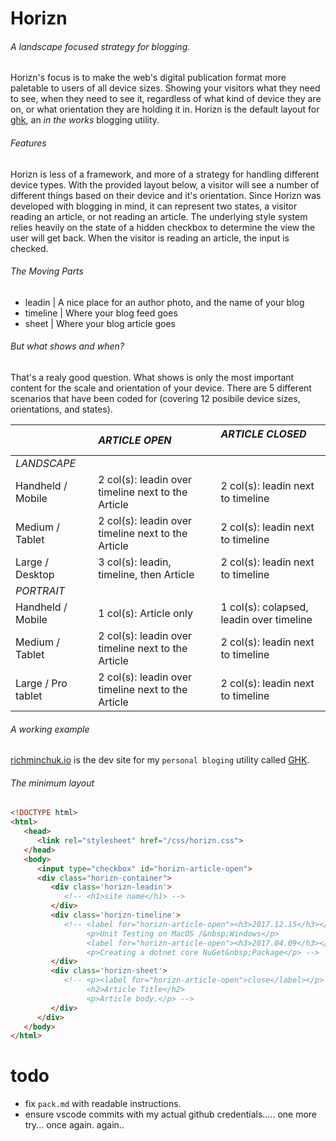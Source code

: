 # Horizn

###### A landscape focused strategy for blogging. 

Horizn's focus is to make the web's digital publication format more paletable to users of all device sizes. Showing your visitors what they need to see, when they need to see it, regardless of what kind of device they are on, or what orientation they are holding it in. Horizn is the default layout for [ghk](https://github.com/rjminchuk/ghk), an _in the works_ blogging utility.

###### Features

Horizn is less of a framework, and more of a strategy for handling different device types. With the provided layout below, a visitor will see a number of different things based on their device and it's orientation. Since Horizn was developed with blogging in mind, it can represent two states, a visitor reading an article, or not reading an article. The underlying style system relies heavily on the state of a hidden checkbox to determine the view the user will get back. When the visitor is reading an article, the input is checked.

###### The Moving Parts

- leadin | A nice place for an author photo, and the name of your blog
- timeline | Where your blog feed goes
- sheet | Where your blog article goes

###### But what shows and when?

That's a realy good question. What shows is only the most important content for the scale and orientation of your device. There are 5 different scenarios that have been coded for (covering 12 posibile device sizes, orientations, and states).

|                    | *ARTICLE OPEN*                                     | *ARTICLE CLOSED*                         |
|:------------------ |:-------------------------------------------------- |:---------------------------------------- |
| *LANDSCAPE*        |                                                    |                                          |
| Handheld / Mobile  | 2 col(s): leadin over timeline next to the Article | 2 col(s): leadin next to timeline        |
| Medium / Tablet    | 2 col(s): leadin over timeline next to the Article | 2 col(s): leadin next to timeline        |
| Large / Desktop    | 3 col(s): leadin, timeline, then Article           | 2 col(s): leadin next to timeline        |
| *PORTRAIT*         |                                                    |                                          |
| Handheld / Mobile  | 1 col(s): Article only                             | 1 col(s): colapsed, leadin over timeline |
| Medium / Tablet    | 2 col(s): leadin over timeline next to the Article | 2 col(s): leadin next to timeline        |
| Large / Pro tablet | 2 col(s): leadin over timeline next to the Article | 2 col(s): leadin next to timeline        |

###### A working example

[richminchuk.io](https://richminchukio11win.azurewebsites.net) is the dev site for my `personal bloging` utility called [GHK](https://github.com/rjminchuk/ghk).

###### The minimum layout 

```html
<!DOCTYPE html>
<html>
   <head>
      <link rel="stylesheet" href="/css/horizn.css">
   </head>
   <body>
      <input type="checkbox" id="horizn-article-open">
      <div class="horizn-container">
         <div class='horizn-leadin'>
            <!-- <h1>site name</h1> -->
         </div>
         <div class='horizn-timeline'>
            <!-- <label for="horizn-article-open"><h3>2017.12.15</h3></label>
                 <p>Unit Testing on MacOS /&nbsp;Windows</p>
                 <label for="horizn-article-open"><h3>2017.04.09</h3></label>
                 <p>Creating a dotnet core NuGet&nbsp;Package</p> -->
         </div>
         <div class='horizn-sheet'>
            <!-- <p><label for="horizn-article-open">close</label></p>
                 <h2>Article Title</h2>
                 <p>Article body.</p> -->
         </div>
      </div>
   </body>
</html>
```

# todo
- fix `pack.md` with readable instructions.
- ensure vscode commits with my actual github credentials..... one more try... once again. again..